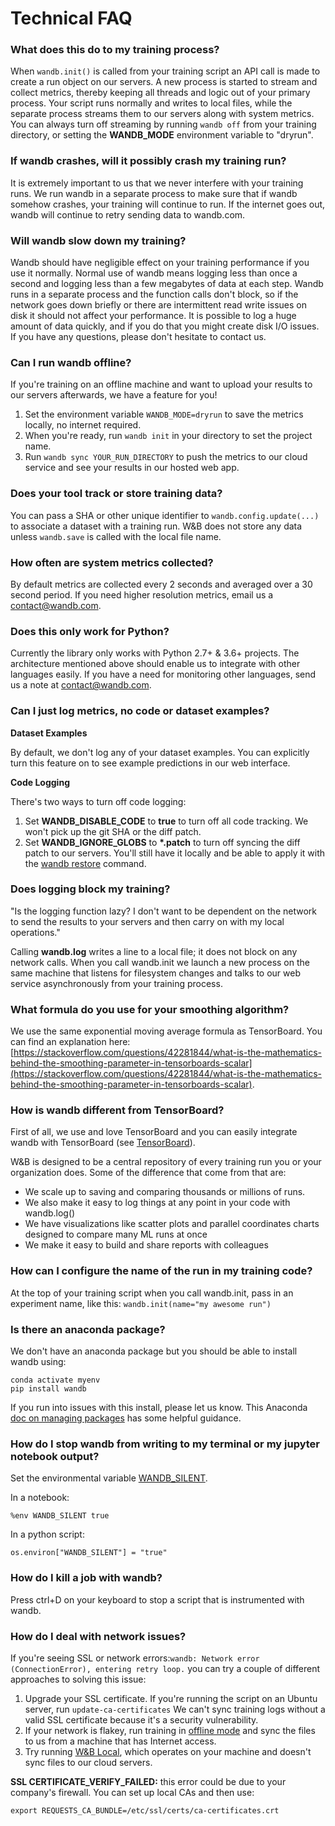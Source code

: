 # Technical FAQ

### What does this do to my training process?

When `wandb.init()` is called from your training script an API call is made to create a run object on our servers. A new process is started to stream and collect metrics, thereby keeping all threads and logic out of your primary process. Your script runs normally and writes to local files, while the separate process streams them to our servers along with system metrics. You can always turn off streaming by running `wandb off` from your training directory, or setting the **WANDB\_MODE** environment variable to "dryrun".

### If wandb crashes, will it possibly crash my training run?

It is extremely important to us that we never interfere with your training runs. We run wandb in a separate process to make sure that if wandb somehow crashes, your training will continue to run. If the internet goes out, wandb will continue to retry sending data to wandb.com.

### Will wandb slow down my training?

Wandb should have negligible effect on your training performance if you use it normally. Normal use of wandb means logging less than once a second and logging less than a few megabytes of data at each step. Wandb runs in a separate process and the function calls don't block, so if the network goes down briefly or there are intermittent read write issues on disk it should not affect your performance. It is possible to log a huge amount of data quickly, and if you do that you might create disk I/O issues. If you have any questions, please don't hesitate to contact us.

### Can I run wandb offline?

If you're training on an offline machine and want to upload your results to our servers afterwards, we have a feature for you!

1. Set the environment variable `WANDB_MODE=dryrun` to save the metrics locally, no internet required.
2. When you're ready, run `wandb init` in your directory to set the project name.
3. Run `wandb sync YOUR_RUN_DIRECTORY` to push the metrics to our cloud service and see your results in our hosted web app.

### Does your tool track or store training data?

You can pass a SHA or other unique identifier to `wandb.config.update(...)` to associate a dataset with a training run. W&B does not store any data unless `wandb.save` is called with the local file name.

### How often are system metrics collected?

By default metrics are collected every 2 seconds and averaged over a 30 second period. If you need higher resolution metrics, email us a [contact@wandb.com](mailto:contact@wandb.com).

### Does this only work for Python?

Currently the library only works with Python 2.7+ & 3.6+ projects. The architecture mentioned above should enable us to integrate with other languages easily. If you have a need for monitoring other languages, send us a note at [contact@wandb.com](mailto:contact@wandb.com).

### Can I just log metrics, no code or dataset examples?

**Dataset Examples**

By default, we don't log any of your dataset examples. You can explicitly turn this feature on to see example predictions in our web interface.

**Code Logging**

There's two ways to turn off code logging:

1. Set **WANDB\_DISABLE\_CODE** to **true** to turn off all code tracking. We won't pick up the git SHA or the diff patch.
2. Set **WANDB\_IGNORE\_GLOBS** to **\*.patch** to turn off syncing the diff patch to our servers. You'll still have it locally and be able to apply it with the [wandb restore](../library/cli.md#restore-the-state-of-your-code) command.

### Does logging block my training? 

"Is the logging function lazy? I don't want to be dependent on the network to send the results to your servers and then carry on with my local operations."

Calling **wandb.log** writes a line to a local file; it does not block on any network calls. When you call wandb.init we launch a new process on the same machine that listens for filesystem changes and talks to our web service asynchronously from your training process.

### What formula do you use for your smoothing algorithm?

We use the same exponential moving average formula as TensorBoard. You can find an explanation here: [https://stackoverflow.com/questions/42281844/what-is-the-mathematics-behind-the-smoothing-parameter-in-tensorboards-scalar](https://stackoverflow.com/questions/42281844/what-is-the-mathematics-behind-the-smoothing-parameter-in-tensorboards-scalar).

### How is wandb different from TensorBoard?

First of all, we use and love TensorBoard and you can easily integrate wandb with TensorBoard \(see [TensorBoard](../library/integrations/tensorboard.md)\).

W&B is designed to be a central repository of every training run you or your organization does. Some of the difference that come from that are:

* We scale up to saving and comparing thousands or millions of runs. 
* We also make it easy to log things at any point in your code with wandb.log\(\)
* We have visualizations like scatter plots and parallel coordinates charts designed to compare many ML runs at once
* We make it easy to build and share reports with colleagues

### How can I configure the name of the run in my training code?

At the top of your training script when you call wandb.init, pass in an experiment name, like this: `wandb.init(name="my awesome run")`

### Is there an anaconda package?

We don't have an anaconda package but you should be able to install wandb using:

```text
conda activate myenv
pip install wandb
```

If you run into issues with this install, please let us know. This Anaconda [doc on managing packages](https://docs.conda.io/projects/conda/en/latest/user-guide/tasks/manage-pkgs.html) has some helpful guidance.

### How do I stop wandb from writing to my terminal or my jupyter notebook output?

Set the environmental variable [WANDB\_SILENT](../library/advanced/environment-variables.md).

In a notebook:

```text
%env WANDB_SILENT true
```

In a python script:

```text
os.environ["WANDB_SILENT"] = "true"
```

### How do I kill a job with wandb?

Press ctrl+D on your keyboard to stop a script that is instrumented with wandb.

### How do I deal with network issues?

If you're seeing SSL or network errors:`wandb: Network error (ConnectionError), entering retry loop.` you can try a couple of different approaches to solving this issue:

1. Upgrade your SSL certificate. If you're running the script on an Ubuntu server, run `update-ca-certificates`  We can't sync training logs without a valid SSL certificate because it's a security vulnerability.
2. If your network is flakey, run training in [offline mode](https://docs.wandb.com/resources/technical-faq#can-i-run-wandb-offline) and sync the files to us from a machine that has Internet access.
3. Try running [W&B Local](../self-hosted/local.md), which operates on your machine and doesn't sync files to our cloud servers.

**SSL CERTIFICATE\_VERIFY\_FAILED:** this error could be due to your company's firewall. You can set up local CAs and then use:

`export REQUESTS_CA_BUNDLE=/etc/ssl/certs/ca-certificates.crt`

